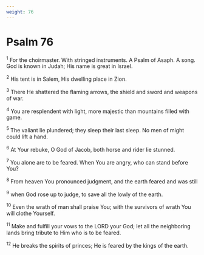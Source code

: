 ```yaml
---
weight: 76
---
```


# Psalm 76

<sup>1</sup> For the choirmaster. With stringed instruments. A Psalm of Asaph. A song. God is known in Judah; His name is great in Israel. 

<sup>2</sup> His tent is in Salem, His dwelling place in Zion. 

<sup>3</sup> There He shattered the flaming arrows, the shield and sword and weapons of war. 

<sup>4</sup> You are resplendent with light, more majestic than mountains filled with game. 

<sup>5</sup> The valiant lie plundered; they sleep their last sleep. No men of might could lift a hand. 

<sup>6</sup> At Your rebuke, O God of Jacob, both horse and rider lie stunned. 

<sup>7</sup> You alone are to be feared. When You are angry, who can stand before You? 

<sup>8</sup> From heaven You pronounced judgment, and the earth feared and was still 

<sup>9</sup> when God rose up to judge, to save all the lowly of the earth. 

<sup>10</sup> Even the wrath of man shall praise You; with the survivors of wrath You will clothe Yourself. 

<sup>11</sup> Make and fulfill your vows to the LORD your God; let all the neighboring lands bring tribute to Him who is to be feared. 

<sup>12</sup> He breaks the spirits of princes; He is feared by the kings of the earth. 


